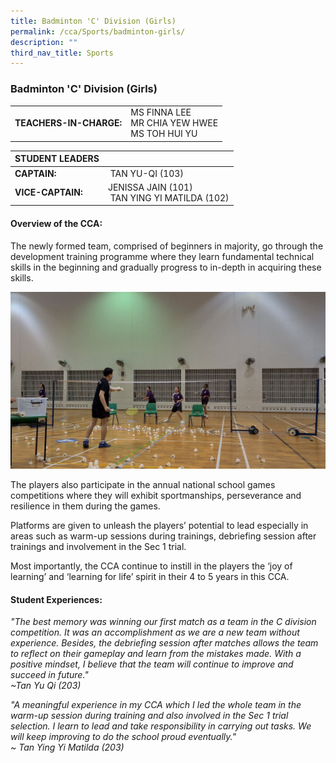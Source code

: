 ```yaml
---
title: Badminton 'C' Division (Girls)
permalink: /cca/Sports/badminton-girls/
description: ""
third_nav_title: Sports
---
```

### Badminton 'C' Division (Girls)

|  	|  	|
|---	|---	|
| **TEACHERS-IN-CHARGE:** 	| MS FINNA LEE <br>MR CHIA YEW HWEE <br> MS TOH HUI YU 	|


| STUDENT LEADERS 	|  	|
|---	|---	|
| **CAPTAIN:** 	|  TAN YU-QI (103)	|
| **VICE-CAPTAIN:** 	| JENISSA JAIN (101) <br> TAN YING YI MATILDA (102) 	|

#### Overview of the CCA:   

The newly formed team, comprised of beginners in majority, go through the development training programme where they learn fundamental technical skills in the beginning and gradually progress to in-depth in acquiring these skills.

![](/images/Badminton%201-Specific%20Skill%20-%20feeding%20to%20beginners.jpg)

The players also participate in the annual national school games competitions where they will exhibit sportmanships, perseverance and resilience in them during the games.

Platforms are given to unleash the players’ potential to lead especially in areas such as warm-up sessions during trainings, debriefing session after trainings and involvement in the Sec 1 trial.

Most importantly, the CCA continue to instill in the players the ‘joy of learning’ and ‘learning for life’ spirit in their 4 to 5 years in this CCA.

#### Student Experiences:
  
*"The best memory was winning our first match as a team in the C division competition. It was an accomplishment as we are a new team without experience. 
Besides, the debriefing session after matches allows the team to reflect on their gameplay and learn from the mistakes made. 
With a positive mindset, I believe that the team will continue to improve and succeed in future."  
~Tan Yu Qi (203)*

*"A meaningful experience in my CCA which I led the whole team in the warm-up session during training and also involved in the Sec 1 trial selection. 
I learn to lead and take responsibility in carrying out tasks. We will keep improving to do the school proud eventually."   
~ Tan Ying Yi Matilda (203)*